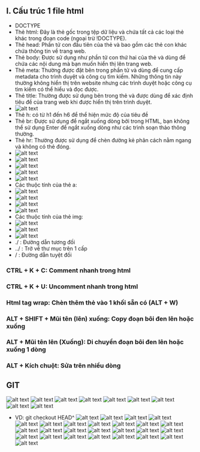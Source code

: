 ## I. Cấu trúc 1 file html

- DOCTYPE
- Thẻ html: Đây là thẻ gốc trong tệp dữ liệu và chứa tất cả các loại thẻ khác trong đoạn code (ngoại trừ !DOCTYPE).
- Thẻ head: Phần tử con đầu tiên của thẻ <html> và bao gồm các thẻ con khác chứa thông tin về trang web.
- Thẻ body: Được sử dụng như phần tử con thứ hai của thẻ <html> và dùng để chứa các nội dung mà bạn muốn hiển thị lên trang web.
- Thẻ meta: Thường được đặt bên trong phần tử <head> và dùng để cung cấp metadata cho trình duyệt và công cụ tìm kiếm.
  Những thông tin này thường không hiển thị trên website nhưng các trình duyệt hoặc công cụ tìm kiếm có thể hiểu và đọc được.
- Thẻ title: Thường được sử dụng bên trong thẻ <head> và được dùng để xác định tiêu đề của trang web khi được hiển thị trên trình duyệt.
- ![alt text](image.png)
- Thẻ h: có từ h1 đến h6 để thể hiện mức độ của tiêu đề
- Thẻ br: Được sử dụng để ngắt xuống dòng bởi trong HTML, bạn không thể sử dụng Enter để ngắt xuống dòng như các trình soạn thảo thông thường.
- Thẻ hr: Thường được sử dụng để chèn đường kẻ phân cách nằm ngang và không có thẻ đóng.
- ![alt text](image-1.png)
- ![alt text](image-2.png)
- ![alt text](image-3.png)
- ![alt text](image-4.png)
- ![alt text](image-5.png)
- Các thuộc tính của thẻ a:
- ![alt text](image-6.png)
- ![alt text](image-7.png)
- ![alt text](image-8.png)
- ![alt text](image-9.png)
- Các thuộc tính của thẻ img:
- ![alt text](image-10.png)
- ![alt text](image-11.png)
- ![alt text](image-12.png)
- ./ : Đường dẫn tương đối
- ../ : Trở về thư mục trên 1 cấp
- / : Đường dẫn tuyệt đối

### CTRL + K + C: Comment nhanh trong html

### CTRL + K + U: Uncomment nhanh trong html

### Html tag wrap: Chèn thêm thẻ vào 1 khối sẵn có (ALT + W)

### ALT + SHIFT + Mũi tên (lên) xuống: Copy đoạn bôi đen lên hoặc xuống

### ALT + Mũi tên lên (Xuống): Di chuyển đoạn bôi đen lên hoặc xuống 1 dòng

### ALT + Kích chuột: Sửa trên nhiều dòng

## GIT

![alt text](image-14.png)
![alt text](image-15.png)
![alt text](image-16.png)
![alt text](image-17.png)
![alt text](image-18.png)
![alt text](image-19.png)
![alt text](image-13.png)
![alt text](image-20.png)
![alt text](image-21.png)

- VD: git checkout HEAD^
  ![alt text](image-22.png)
  ![alt text](image-23.png)
  ![alt text](image-24.png)
  ![alt text](image-25.png)
  ![alt text](image-26.png)
  ![alt text](image-27.png)
  ![alt text](image-28.png)
  ![alt text](image-29.png)
  ![alt text](image-30.png)
  ![alt text](image-31.png)
  ![alt text](image-32.png)
  ![alt text](image-33.png)
  ![alt text](image-34.png)
  ![alt text](image-35.png)
  ![alt text](image-36.png)
  ![alt text](image-37.png)
  ![alt text](image-38.png)
  ![alt text](image-39.png)
  ![alt text](image-40.png)
  ![alt text](image-41.png)
  ![alt text](image-42.png)
  ![alt text](image-43.png)
  ![alt text](image-44.png)
  ![alt text](image-45.png)
  ![alt text](image-46.png)
  ![alt text](image-47.png)
